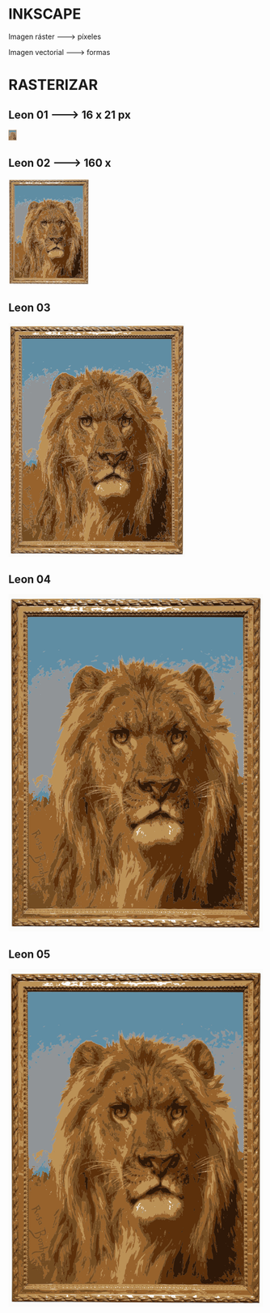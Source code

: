 # INKSCAPE

Imagen ráster ---> píxeles

Imagen vectorial ---> formas


# RASTERIZAR


## Leon 01 ---> 16 x 21 px

![imagen](https://github.com/ANGEY33/1er-TRIMESTRE/blob/main/leon01.png)

## Leon 02 ---> 160 x

![imagen](https://github.com/ANGEY33/1er-TRIMESTRE/blob/main/leon02.png)

## Leon 03

![imagen](https://github.com/ANGEY33/1er-TRIMESTRE/blob/main/leon03.png)

## Leon 04

![imagen](https://github.com/ANGEY33/1er-TRIMESTRE/blob/main/leon04.png)


## Leon 05

![imagen](https://github.com/ANGEY33/1er-TRIMESTRE/blob/main/leon05.png)
